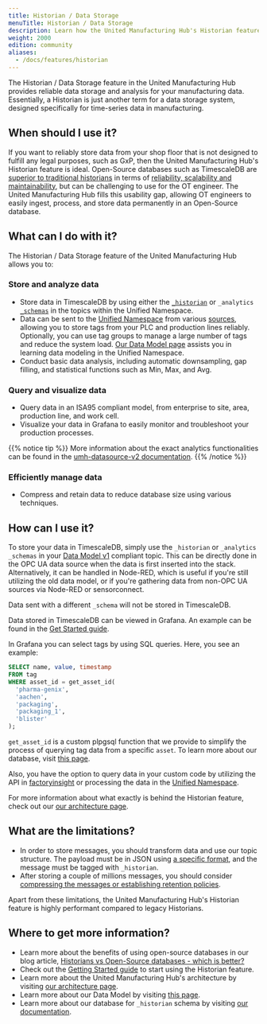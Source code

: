 ```yaml
---
title: Historian / Data Storage
menuTitle: Historian / Data Storage
description: Learn how the United Manufacturing Hub's Historian feature provides reliable data storage and analysis for your manufacturing data.
weight: 2000
edition: community
aliases:
  - /docs/features/historian
---
```


The Historian / Data Storage feature in the United Manufacturing Hub provides
reliable data storage and analysis for your manufacturing data. Essentially, a
Historian is just another term for a data storage system, designed specifically
for time-series data in manufacturing.

## When should I use it?

If you want to reliably store data from your shop floor that is not designed to
fulfill any legal purposes, such as GxP, then the United Manufacturing Hub's
Historian feature is ideal. Open-Source databases such as TimescaleDB are
[superior to traditional historians](https://learn.umh.app/blog/historians-vs-open-source-databases-which-is-better/)
in terms of [reliability, scalability and maintainability](https://learn.umh.app/blog/comparing-mqtt-brokers-for-the-industrial-iot/#three-main-requirements-for-your-it-ot-architecture),
but can be challenging to use for the OT engineer. The United Manufacturing Hub
fills this usability gap, allowing OT engineers to easily ingest, process, and
store data permanently in an Open-Source database.

## What can I do with it?

The Historian / Data Storage feature of the United Manufacturing Hub allows you
to:

### Store and analyze data

- Store data in TimescaleDB by using either the
  [`_historian`](https://umh.docs.umh.app/docs/datamodel/messages/_historian/)
  or `_analytics` [`_schemas`](https://umh.docs.umh.app/docs/datamodel/messages/#_schema)
  in the topics within the Unified Namespace.
- Data can be sent to the [Unified Namespace](/docs/features/datainfrastructure/unified-namespace/)
  from various [sources](https://umh.docs.umh.app/docs/features/connectivity/),
  allowing you to store tags from your PLC and production lines reliably.
  Optionally, you can use tag groups to manage a large number of
  tags and reduce the system load.
  [Our Data Model page](https://1313-unitedmanuf-umhdocsumha-x5cxrqwuhgf.ws-eu107.gitpod.io/docs/datamodel/)
  assists you in learning data modeling in the Unified Namespace.
- Conduct basic data analysis, including automatic downsampling, gap filling,
  and statistical functions such as Min, Max, and Avg.

### Query and visualize data

- Query data in an ISA95 compliant model,
  from enterprise to site, area, production line, and work cell.
- Visualize your data in Grafana to easily monitor and troubleshoot your
  production processes.

{{% notice tip %}}
More information about the exact analytics functionalities can be found in the
[umh-datasource-v2 documentation](/docs/architecture/data-infrastructure/historian/umh-datasource-v2/).
{{% /notice %}}

### Efficiently manage data

- Compress and retain data to reduce database size using various techniques.

## How can I use it?

To store your data in TimescaleDB, simply use the `_historian` or `_analytics`
`_schemas` in your [Data Model v1](https://umh.docs.umh.app/docs/datamodel/messages/)
compliant topic. This can be directly done in the OPC UA data source
when the data is first inserted into the stack. Alternatively, it can be handled
in Node-RED, which is useful if you're still utilizing the old data model,
or if you're gathering data from non-OPC UA sources via Node-RED or
sensorconnect.

Data sent with a different `_schema` will not be stored in
TimescaleDB.

Data stored in TimescaleDB can be viewed in Grafana. An example can be found in
the [Get Started guide](/docs/getstarted/).

In Grafana you can select tags by using SQL queries. Here, you see an example:

```sql
SELECT name, value, timestamp
FROM tag
WHERE asset_id = get_asset_id(
  'pharma-genix',
  'aachen',
  'packaging',
  'packaging_1',
  'blister'
);
```

`get_asset_id` is a custom plpgsql function that we provide to simplify the
process of querying tag data from a specific `asset`. To learn more about our
database, visit [this page](/docs/datamodel/database/).

Also, you have the option to query data in your custom code by utilizing the
API in [factoryinsight](/docs/reference/microservices/factoryinsight/) or
processing the data in the
[Unified Namespace](/docs/features/datainfrastructure/unified-namespace/).

For more information about what exactly is behind the Historian feature, check
out our [our architecture page](/docs/architecture/).

## What are the limitations?

- In order to store messages, you should transform data and use our topic
  structure. The payload must be in JSON using
  [a specific format](/docs/datamodel/messages/_historian/#message-structure),
and the message must be tagged with `_historian`.
- After storing a couple of millions messages, you should consider
  [compressing the messages or establishing retention policies](/docs/production-guide/administration/reduce-database-size/).

Apart from these limitations, the United Manufacturing Hub's Historian feature
is highly performant compared to legacy Historians.

## Where to get more information?

- Learn more about the benefits of using open-source databases in our blog
article, [Historians vs Open-Source databases - which is better?](https://learn.umh.app/blog/historians-vs-open-source-databases-which-is-better/)
- Check out the [Getting Started guide](/docs/getstarted/) to start using the
Historian feature.
- Learn more about the United Manufacturing Hub's architecture by visiting
[our architecture page](/docs/architecture/).
- Learn more about our Data Model by visiting [this page](/docs/datamodel/).
- Learn more about our database for `_historian` schema by visiting
[our documentation](/docs/datamodel/database/).
